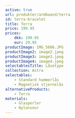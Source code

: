 ```yaml
---
active: true
url: produkter/armbaand/terra
id: terra-bracelet
title: Terra
price: 199.95
prices:
    dkk: 199.95
    eur: 29.95
productImage: IMG_5606.JPG
productImage2: image2.jpeg
productImage3: image3.jpeg
productImage4: image4.jpeg
selectablesTitle: Låsetype
collection: Astra
selectables:
    - Standard hummerlås
    - Magnetisk stjernelås
alternativeProducts:
    - Terra
materials:
    - Glasperler
    - Nylonsnor
---
```

